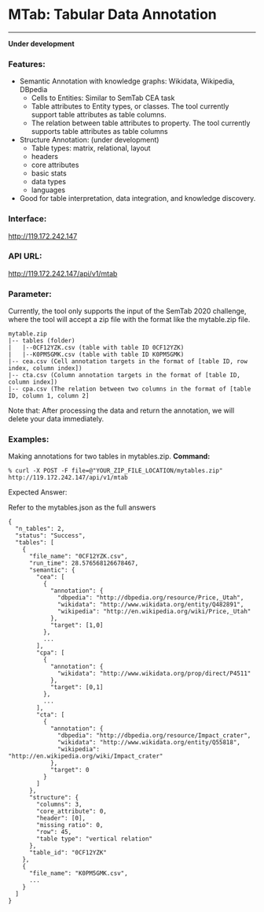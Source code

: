 MTab: Tabular Data Annotation
===========
---
**Under development**
### Features:
- Semantic Annotation with knowledge graphs: Wikidata, Wikipedia, DBpedia
    - Cells to Entities: Similar to SemTab CEA task
    - Table attributes to Entity types, or classes. The tool currently support table attributes as table columns. 
    - The relation between table attributes to property. The tool currently supports table attributes as table columns
- Structure Annotation: (under development)
  - Table types: matrix, relational, layout
  - headers
  - core attributes
  - basic stats
  - data types
  - languages
- Good for table interpretation, data integration, and knowledge discovery.

### Interface:
http://119.172.242.147

### API URL:
http://119.172.242.147/api/v1/mtab

### Parameter: 
Currently, the tool only supports the input of the SemTab 2020 challenge, where the tool will accept a zip file with the format like the mytable.zip file.
```
mytable.zip
|-- tables (folder)
|   |--0CF12YZK.csv (table with table ID 0CF12YZK)
|   |--K0PM5GMK.csv (table with table ID K0PM5GMK)
|-- cea.csv (Cell annotation targets in the format of [table ID, row index, column index])
|-- cta.csv (Column annotation targets in the format of [table ID, column index])
|-- cpa.csv (The relation between two columns in the format of [table ID, column 1, column 2]
```

Note that: After processing the data and return the annotation, we will delete your data immediately. 

### Examples:
Making annotations for two tables in mytables.zip. 
**Command:** 
```
% curl -X POST -F file=@"YOUR_ZIP_FILE_LOCATION/mytables.zip" http://119.172.242.147/api/v1/mtab
```
Expected Answer:

Refer to the mytables.json as the full answers
```json5
{
  "n_tables": 2,
  "status": "Success",
  "tables": [
    {
      "file_name": "0CF12YZK.csv",
      "run_time": 28.576568126678467,
      "semantic": {
        "cea": [
          {
            "annotation": {
              "dbpedia": "http://dbpedia.org/resource/Price,_Utah",
              "wikidata": "http://www.wikidata.org/entity/Q482891",
              "wikipedia": "http://en.wikipedia.org/wiki/Price,_Utah"
            },
            "target": [1,0]
          },
          ...
        ],
        "cpa": [
          {
            "annotation": {
              "wikidata": "http://www.wikidata.org/prop/direct/P4511"
            },
            "target": [0,1]
          },
          ...
        ],
        "cta": [
          {
            "annotation": {
              "dbpedia": "http://dbpedia.org/resource/Impact_crater",
              "wikidata": "http://www.wikidata.org/entity/Q55818",
              "wikipedia": "http://en.wikipedia.org/wiki/Impact_crater"
            },
            "target": 0
          }
        ]
      },
      "structure": {
        "columns": 3,
        "core_attribute": 0,
        "header": [0],
        "missing ratio": 0,
        "row": 45,
        "table type": "vertical relation"
      },
      "table_id": "0CF12YZK"
    },
    {
      "file_name": "K0PM5GMK.csv",
      ...
    }
  ]
}
```
